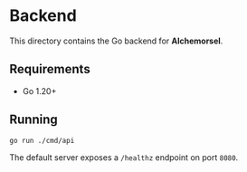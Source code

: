 # Backend

This directory contains the Go backend for **Alchemorsel**.

## Requirements
- Go 1.20+

## Running

```bash
go run ./cmd/api
```

The default server exposes a `/healthz` endpoint on port `8080`.

